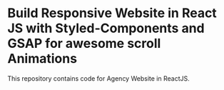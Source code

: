 # Build Responsive Website in React JS with Styled-Components and GSAP for awesome scroll Animations

This repository contains code for Agency Website in ReactJS.
